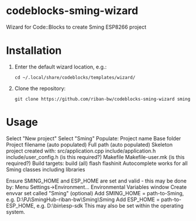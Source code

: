 # codeblocks-sming-wizard
Wizard for Code::Blocks to create Sming ESP8266 project

# Installation

1. Enter the default wizard location, e.g.:

    `cd ~/.local/share/codeblocks/templates/wizard/`

2. Clone the repository:

    `git clone https://github.com/riban-bw/codeblocks-sming-wizard sming`

# Usage
	
Select "New project"
Select "Sming"
Populate:
	Project name
	Base folder
	Project filename (auto populated)
	Full path (auto populated)
Skeleton project created with:
	src/application.cpp
	include/application.h
	include/user_config.h (is this required?)
	Makefile
	Makefile-user.mk (is this required?)
Build targets:
	build (all)
	flash
	flashinit
Autocomplete works for all Sming classes including libraries

Ensure SMING_HOME and ESP_HOME are set and valid - this may be done by:
	Menu Settings->Environment...
	Environmental Variables window
	Create envvar set called "Sming" (optional)
	Add SMING_HOME = path-to-Sming, e.g. D:\PJ\SmingHub-riban-bw\Sming\Sming
	Add ESP_HOME = path-to-ESP_HOME, e.g. D:\bin\esp-sdk
This may also be set within the operating system.